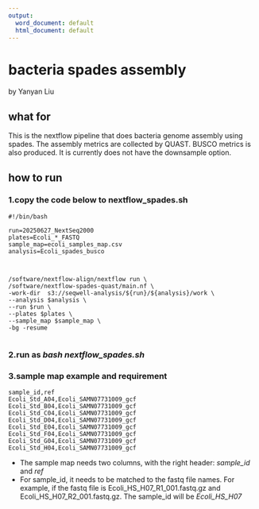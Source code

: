 ```yaml
---
output:
  word_document: default
  html_document: default
---
```

# bacteria spades assembly
by Yanyan Liu


## what for
This is the nextflow pipeline that does bacteria genome assembly using spades. 
The assembly metrics are collected by QUAST. BUSCO metrics is also produced.
It is currently does not have the downsample option.

## how to run
### 1.copy the code below to nextflow_spades.sh

```
#!/bin/bash

run=20250627_NextSeq2000
plates=Ecoli_*_FASTQ
sample_map=ecoli_samples_map.csv
analysis=Ecoli_spades_busco



/software/nextflow-align/nextflow run \
/software/nextflow-spades-quast/main.nf \
-work-dir  s3://seqwell-analysis/${run}/${analysis}/work \
--analysis $analysis \
--run $run \
--plates $plates \
--sample_map $sample_map \
-bg -resume


```


### 2.run as *bash nextflow_spades.sh*

### 3.sample map example and requirement
```
sample_id,ref
Ecoli_Std_A04,Ecoli_SAMN07731009_gcf
Ecoli_Std_B04,Ecoli_SAMN07731009_gcf
Ecoli_Std_C04,Ecoli_SAMN07731009_gcf
Ecoli_Std_D04,Ecoli_SAMN07731009_gcf
Ecoli_Std_E04,Ecoli_SAMN07731009_gcf
Ecoli_Std_F04,Ecoli_SAMN07731009_gcf
Ecoli_Std_G04,Ecoli_SAMN07731009_gcf
Ecoli_Std_H04,Ecoli_SAMN07731009_gcf
```

- The sample map needs two columns, with the right header: *sample_id* and *ref*
- For sample_id, it needs to be matched to the fastq file names. For example, if the fastq file is Ecoli_HS_H07_R1_001.fastq.gz and Ecoli_HS_H07_R2_001.fastq.gz. The sample_id will be *Ecoli_HS_H07*